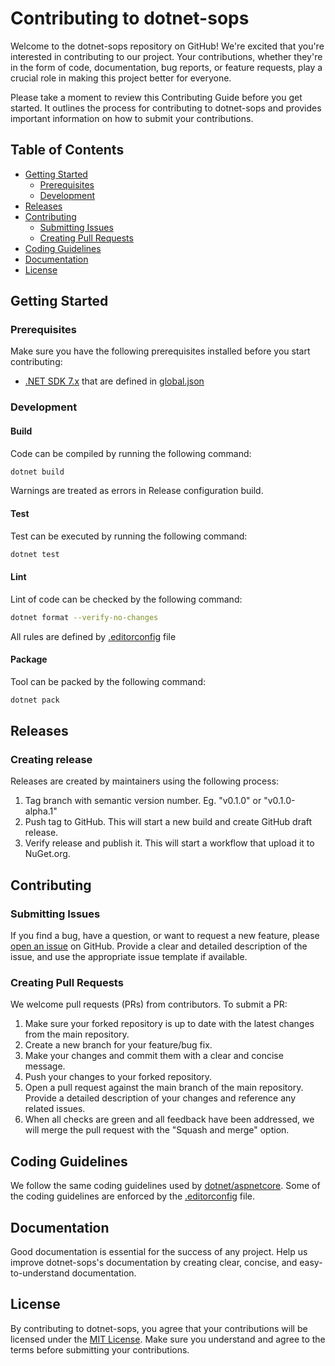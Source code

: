 # Contributing to dotnet-sops <!-- omit in toc -->

Welcome to the dotnet-sops repository on GitHub! We're excited that you're interested in contributing to our project. Your contributions, whether they're in the form of code, documentation, bug reports, or feature requests, play a crucial role in making this project better for everyone.

Please take a moment to review this Contributing Guide before you get started. It outlines the process for contributing to dotnet-sops and provides important information on how to submit your contributions.

## Table of Contents <!-- omit in toc -->

- [Getting Started](#getting-started)
  - [Prerequisites](#prerequisites)
  - [Development](#development)
- [Releases](#releases)
- [Contributing](#contributing)
  - [Submitting Issues](#submitting-issues)
  - [Creating Pull Requests](#creating-pull-requests)
- [Coding Guidelines](#coding-guidelines)
- [Documentation](#documentation)
- [License](#license)

## Getting Started

### Prerequisites

Make sure you have the following prerequisites installed before you start contributing:

- [.NET SDK 7.x](https://dotnet.microsoft.com/download) that are defined in [global.json](global.json)

### Development

#### Build

Code can be compiled by running the following command:

```bash
dotnet build
```

Warnings are treated as errors in Release configuration build.

#### Test

Test can be executed by running the following command:

```bash
dotnet test
```

#### Lint

Lint of code can be checked by the following command:

```bash
dotnet format --verify-no-changes
```

All rules are defined by [.editorconfig](.editorconfig) file

#### Package

Tool can be packed by the following command:

```bash
dotnet pack
```

## Releases

### Creating release

Releases are created by maintainers using the following process:
1. Tag branch with semantic version number. Eg. "v0.1.0" or "v0.1.0-alpha.1"
2. Push tag to GitHub. This will start a new build and create GitHub draft release.
3. Verify release and publish it. This will start a workflow that upload it to NuGet.org.

## Contributing

### Submitting Issues

If you find a bug, have a question, or want to request a new feature, please [open an issue](https://github.com/MPBrun/dotnet-sops/issues) on GitHub. Provide a clear and detailed description of the issue, and use the appropriate issue template if available.

### Creating Pull Requests

We welcome pull requests (PRs) from contributors. To submit a PR:

1. Make sure your forked repository is up to date with the latest changes from the main repository.
2. Create a new branch for your feature/bug fix.
3. Make your changes and commit them with a clear and concise message.
4. Push your changes to your forked repository.
5. Open a pull request against the main branch of the main repository. Provide a detailed description of your changes and reference any related issues.
6. When all checks are green and all feedback have been addressed, we will merge the pull request with the "Squash and merge" option.

## Coding Guidelines

We follow the same coding guidelines used by [dotnet/aspnetcore](https://github.com/dotnet/aspnetcore/wiki/Engineering-guidelines#coding-guidelines). Some of the coding guidelines are enforced by the [.editorconfig](.editorconfig) file.

## Documentation

Good documentation is essential for the success of any project. Help us improve dotnet-sops's documentation by creating clear, concise, and easy-to-understand documentation.

## License

By contributing to dotnet-sops, you agree that your contributions will be licensed under the [MIT License](LICENSE.md). Make sure you understand and agree to the terms before submitting your contributions.
